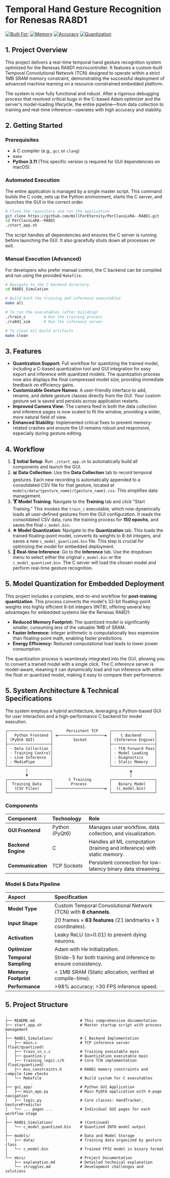 # Temporal Hand Gesture Recognition for Renesas RA8D1

[![Built For:](https://img.shields.io/badge/Built%20For-Renesas%20RA8D1-blue)](https://www.renesas.com/us/en/products/microcontrollers-microprocessors/ra-cortex-m-mcus/ra8d1-480-mhz-arm-cortex-m85-based-microcontroller-helium-and-trustzone)
[![Memory](https://img.shields.io/badge/Memory-%3C1MB%20SRAM-orange)]()
[![Accuracy](https://img.shields.io/badge/Accuracy-98%25%2B-success)]()
[![Quantization](https://img.shields.io/badge/Quantization-INT8%20Ready-blueviolet)]()

## 1. Project Overview

This project delivers a real-time temporal hand gesture recognition system optimized for the Renesas RA8D1 microcontroller. It features a custom-built Temporal Convolutional Network (TCN) designed to operate within a strict 1MB SRAM memory constraint, demonstrating the successful deployment of advanced machine learning on a resource-constrained embedded platform.

The system is now fully functional and robust. After a rigorous debugging process that resolved critical bugs in the C-based Adam optimizer and the server's model-loading lifecycle, the entire pipeline—from data collection to training and real-time inference—operates with high accuracy and stability.

## 2. Getting Started

### Prerequisites
- A C compiler (e.g., `gcc` or `clang`)
- `make`
- **Python 3.11** (This specific version is required for GUI dependencies on macOS).

### Automated Execution

The entire application is managed by a single master script. This command builds the C code, sets up the Python environment, starts the C server, and launches the GUI in the correct order.

```bash
# Clone the repository and run the application
git clone https://github.com/WillForEternity/PerClassLoRA--RA8D1.git
cd PerClassLoRA--RA8D1
./start_app.sh
```

The script handles all dependencies and ensures the C server is running before launching the GUI. It also gracefully shuts down all processes on exit.

### Manual Execution (Advanced)
For developers who prefer manual control, the C backend can be compiled and run using the provided `Makefile`.

```bash
# Navigate to the C backend directory
cd RA8D1_Simulation

# Build both the training and inference executables
make all

# To run the executables (after building)
./train_c        # Run the training process
./ra8d1_sim      # Run the inference server

# To clean all build artifacts
make clean
```

## 3. Features

- **Quantization Support:** Full workflow for quantizing the trained model, including a C-based quantization tool and GUI integration for easy export and inference with quantized models. The quantization process now also displays the final compressed model size, providing immediate feedback on efficiency gains.
- **Customizable Gesture Names:** A user-friendly interface to add, rename, and delete gesture classes directly from the GUI. Your custom gesture set is saved and persists across application restarts.
- **Improved Camera View:** The camera feed in both the data collection and inference pages is now scaled to fit the window, providing a wider, more natural field of view.
- **Enhanced Stability:** Implemented critical fixes to prevent memory-related crashes and ensure the UI remains robust and responsive, especially during gesture editing.

## 4. Workflow

1.  **🚀 Initial Setup**: Run `./start_app.sh` to automatically build all components and launch the GUI.
2.  **📊 Data Collection**: Use the **Data Collection** tab to record temporal gestures. Each new recording is automatically appended to a consolidated CSV file for that gesture, located at `models/data/{gesture_name}/{gesture_name}.csv`. This simplifies data management.
3.  **🏋️ Model Training**: Navigate to the **Training** tab and click "Start Training." This invokes the `train_c` executable, which now dynamically loads all user-defined gestures from the GUI configuration. It reads the consolidated CSV data, runs the training process for **150 epochs**, and saves the final `c_model.bin`.
4.  **⚛️ Model Quantization**: Navigate to the **Quantization** tab. This loads the trained floating-point model, converts its weights to 8-bit integers, and saves a new `c_model_quantized.bin` file. This step is crucial for optimizing the model for embedded deployment.
5.  **🎯 Real-time Inference**: Go to the **Inference** tab. Use the dropdown menu to select either the original `c_model.bin` or the `c_model_quantized.bin`. The C server will load the chosen model and perform real-time gesture recognition.

## 5. Model Quantization for Embedded Deployment

This project includes a complete, end-to-end workflow for **post-training quantization**. This process converts the model's 32-bit floating-point weights into highly efficient 8-bit integers (INT8), offering several key advantages for embedded systems like the Renesas RA8D1:

-   **Reduced Memory Footprint:** The quantized model is significantly smaller, consuming less of the valuable 1MB of SRAM.
-   **Faster Inference:** Integer arithmetic is computationally less expensive than floating-point math, enabling faster predictions.
-   **Energy Efficiency:** Reduced computational load leads to lower power consumption.

The quantization process is seamlessly integrated into the GUI, allowing you to convert a trained model with a single click. The C inference server is model-aware, meaning it can dynamically load and run inference with either the float or quantized model, making it easy to compare their performance.

## 5. System Architecture & Technical Specifications

The system employs a hybrid architecture, leveraging a Python-based GUI for user interaction and a high-performance C backend for model execution.

```
┌───────────────────┐      Persistent TCP     ┌───────────────────┐
│   Python Frontend │ ◄─────────────────────► │    C Backend      │
│ (PyQt6 GUI)       │         Socket          │ (Inference Engine)│
├───────────────────┤                         ├───────────────────┤
│ - Data Collection │                         │ - TCN Forward Pass│
│ - Training Control│                         │ - Model Loading   │
│ - Live Inference  │                         │ - Diagnostics     │
│ - MediaPipe       │                         │ - Static Memory   │
└───────────────────┘                         └───────────────────┘
         │                                             ▲
         ▼                                             │
┌───────────────────┐       C Training        ┌───────────────────┐
│  Training Data    │        Process          │   Binary Model    │
│   (CSV Files)     │ ──────────────────────► |  (c_model.bin)    │
└───────────────────┘                         └───────────────────┘
```

### Components

| Component | Technology | Role |
| :--- | :--- | :--- |
| **GUI Frontend** | Python (PyQt6) | Manages user workflow, data collection, and visualization. |
| **Backend Engine** | C | Handles all ML computation (training and inference) with static memory. |
| **Communication** | TCP Sockets | Persistent connection for low-latency binary data streaming. |

### Model & Data Pipeline

| Aspect | Specification |
| :--- | :--- |
| **Model Type** | Custom Temporal Convolutional Network (TCN) with **8 channels**. |
| **Input Shape** | 20 frames × **63 features** (21 landmarks × 3 coordinates). |
| **Activation** | Leaky ReLU (α=0.01) to prevent dying neurons. |
| **Optimizer** | Adam with He Initialization. |
| **Temporal Sampling**| Stride-5 for both training and inference to ensure consistency. |
| **Memory Footprint** | < 1MB SRAM (Static allocation, verified at compile-time). |
| **Performance** | >98% accuracy; >30 FPS inference speed. |

## 5. Project Structure

```
.
├── README.md                    # This comprehensive documentation
├── start_app.sh                 # Master startup script with process management
│
├── RA8D1_Simulation/            # C Backend Implementation
│   ├── main.c                   # TCP inference server (float/quantized)
│   ├── train_in_c.c             # Training executable main
│   ├── quantize.c               # Quantization executable main
│   ├── training_logic.c/h       # Core TCN implementation (float/quantized)
│   ├── mcu_constraints.h        # RA8D1 memory constraints and compile-time checks
│   └── Makefile                 # Build system for C executables
│
├── gui_app/                     # Python GUI Application
│   ├── main_app.py              # Main PyQt6 application with 4-page navigation
│   ├── logic.py                 # Core classes: HandTracker, GesturePredictor
│   └── ... pages ...            # Individual GUI pages for each workflow stage
│
├── RA8D1_Simulation/            # (Continued)
│   └── c_model_quantized.bin    # Quantized INT8 model output
│
├── models/                      # Data and Model Storage
│   ├── data/                    # Training data organized by gesture class
│   └── c_model.bin              # Trained FP32 model in binary format
│
└── docs/                        # Project Documentation
    ├── explanation.md           # Detailed technical explanation
    └── struggles.md             # Development challenges and solutions
```

